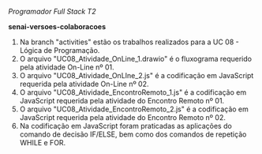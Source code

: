 *Programador Full Stack T2*

**senai-versoes-colaboracoes**

1. Na branch "activities" estão os trabalhos realizados para a UC 08 - Lógica de Programação.
2. O arquivo "UC08_Atividade_OnLine_1.drawio" é o fluxograma requerido pela atividade On-Line nº 01.
3. O arquivo "UC08_Atividade_OnLIne_2.js" é a codificação em JavaScript requerida pela atividade On-Line nº 02.
4. O arquivo "UC08_Atividade_EncontroRemoto_1.js" é a codificação em JavaScript requerida pela atividade do Encontro Remoto nº 01.
5. O arquivo "UC08_Atividade_EncontroRemoto_2.js" é a codificação em JavaScript requerida pela atividade do Encontro Remoto nº 02.
6. Na codificação em JavaScript foram praticadas as aplicações do comando de decisão IF/ELSE, bem como dos comandos de repetição WHILE e FOR.
